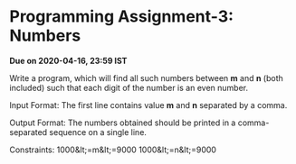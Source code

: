 #
# Programming Assignment-3: Numbers

**Due on 2020-04-16, 23:59 IST**

Write a program, which will find all such numbers between  **m**  and  **n**  (both included) such that each digit of the number is an even number.

 Input Format:
 The first line contains value  **m**  and  **n**  separated by a comma.

 Output Format:
 The numbers obtained should be printed in a comma-separated sequence on a single line.

 Constraints:
 1000\&lt;=m\&lt;=9000
 1000\&lt;=n\&lt;=9000
